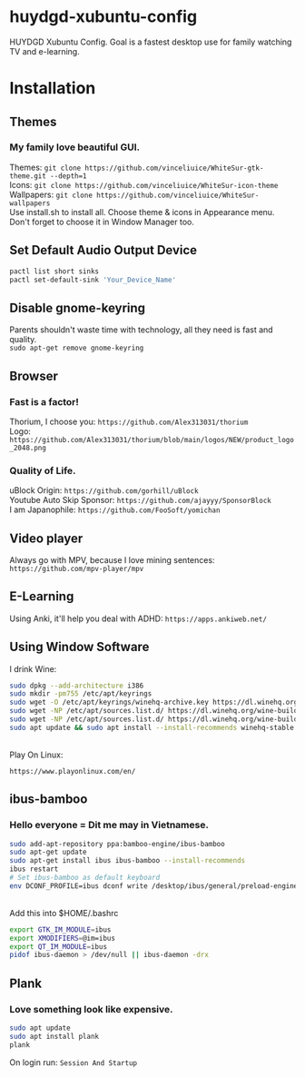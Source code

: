 # huydgd-xubuntu-config
HUYDGD Xubuntu Config. Goal is a fastest desktop use for family watching TV and e-learning.

# Installation
## Themes
### My family love beautiful GUI.
Themes: ```git clone https://github.com/vinceliuice/WhiteSur-gtk-theme.git --depth=1```
</br>
Icons: ```git clone https://github.com/vinceliuice/WhiteSur-icon-theme```
</br>
Wallpapers: ```git clone https://github.com/vinceliuice/WhiteSur-wallpapers```
<br>
Use install.sh to install all.
Choose theme & icons in Appearance menu. Don't forget to choose it in Window Manager too.

## Set Default Audio Output Device
```sh
pactl list short sinks
pactl set-default-sink 'Your_Device_Name'
```

## Disable gnome-keyring
Parents shouldn't waste time with technology, all they need is fast and quality.
<br>
```sudo apt-get remove gnome-keyring```

## Browser
### Fast is a factor!
Thorium, I choose you: ```https://github.com/Alex313031/thorium```
<br>
Logo: ```https://github.com/Alex313031/thorium/blob/main/logos/NEW/product_logo_2048.png```

### Quality of Life.
uBlock Origin: ```https://github.com/gorhill/uBlock```
<br>
Youtube Auto Skip Sponsor: ```https://github.com/ajayyy/SponsorBlock```
<br>
I am Japanophile: ```https://github.com/FooSoft/yomichan```

## Video player
Always go with MPV, because I love mining sentences: ```https://github.com/mpv-player/mpv```

## E-Learning
Using Anki, it'll help you deal with ADHD: ```https://apps.ankiweb.net/```

## Using Window Software
I drink Wine:
```sh
sudo dpkg --add-architecture i386
sudo mkdir -pm755 /etc/apt/keyrings
sudo wget -O /etc/apt/keyrings/winehq-archive.key https://dl.winehq.org/wine-builds/winehq.key
sudo wget -NP /etc/apt/sources.list.d/ https://dl.winehq.org/wine-builds/ubuntu/dists/jammy/winehq-jammy.sources
sudo wget -NP /etc/apt/sources.list.d/ https://dl.winehq.org/wine-builds/ubuntu/dists/kinetic/winehq-kinetic.sources
sudo apt update && sudo apt install --install-recommends winehq-stable
```
<br>
Play On Linux:

```
https://www.playonlinux.com/en/
```

## ibus-bamboo
### Hello everyone = Dit me may in Vietnamese.
```sh
sudo add-apt-repository ppa:bamboo-engine/ibus-bamboo
sudo apt-get update
sudo apt-get install ibus ibus-bamboo --install-recommends
ibus restart
# Set ibus-bamboo as default keyboard
env DCONF_PROFILE=ibus dconf write /desktop/ibus/general/preload-engines "['BambooUs', 'Bamboo']" && gsettings set org.gnome.desktop.input-sources sources "[('xkb', 'us'), ('ibus', 'Bamboo')]"
```
<br>
Add this into $HOME/.bashrc

```sh
export GTK_IM_MODULE=ibus
export XMODIFIERS=@im=ibus
export QT_IM_MODULE=ibus
pidof ibus-daemon > /dev/null || ibus-daemon -drx
```

## Plank
### Love something look like expensive.
```sh
sudo apt update
sudo apt install plank
plank
```
On login run: ```Session And Startup```
